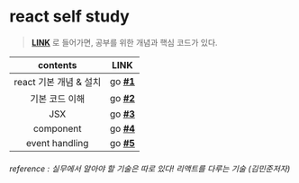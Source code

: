 # react self study


> [**LINK**](https://github.com/iammiori/react/issues) 로 들어가면, 공부를 위한 개념과 핵심 코드가 있다.


| contents              | LINK          |
| :--------:            |:----------:   |
| react 기본 개념 & 설치 | go [**#1**](https://github.com/iammiori/react/issues/1) |
| 기본 코드 이해             | go [**#2**](https://github.com/iammiori/react/issues/2) |          
| JSX             | go [**#3**](https://github.com/iammiori/react/issues/3) |
| component             | go [**#4**](https://github.com/iammiori/react/issues/4) |
| event handling             | go [**#5**](https://github.com/iammiori/react/issues/5) |

###### reference : 실무에서 알아야 할 기술은 따로 있다! 리액트를 다루는 기술 (김민준저자)
